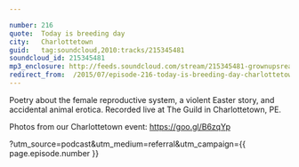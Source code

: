 ```yaml
---

number: 216
quote:  Today is breeding day
city:   Charlottetown
guid:   tag:soundcloud,2010:tracks/215345481
soundcloud_id: 215345481
mp3_enclosure: http://feeds.soundcloud.com/stream/215345481-grownupsreadthingstheywroteaskids-s2e16.mp3
redirect_from:  /2015/07/episode-216-today-is-breeding-day-charlottetown/
---
```


Poetry about the female reproductive system, a violent Easter story, and accidental animal erotica. Recorded live at The Guild in Charlottetown, PE.

Photos from our Charlottetown event: https://goo.gl/B6zqYp

?utm_source=podcast&utm_medium=referral&utm_campaign={{ page.episode.number }}
